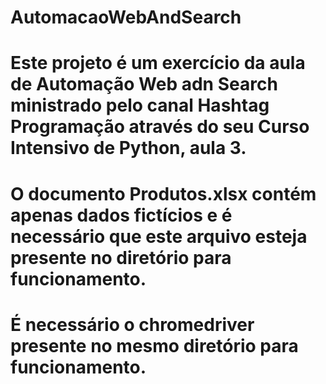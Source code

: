 # AutomacaoWebAndSearch

# Este projeto é um exercício da aula de Automação Web adn Search ministrado pelo canal Hashtag Programação através do seu Curso Intensivo de Python, aula 3.
# O documento Produtos.xlsx contém apenas dados fictícios e é necessário que este arquivo esteja presente no diretório para funcionamento.
# É necessário o chromedriver presente no mesmo diretório para funcionamento.

